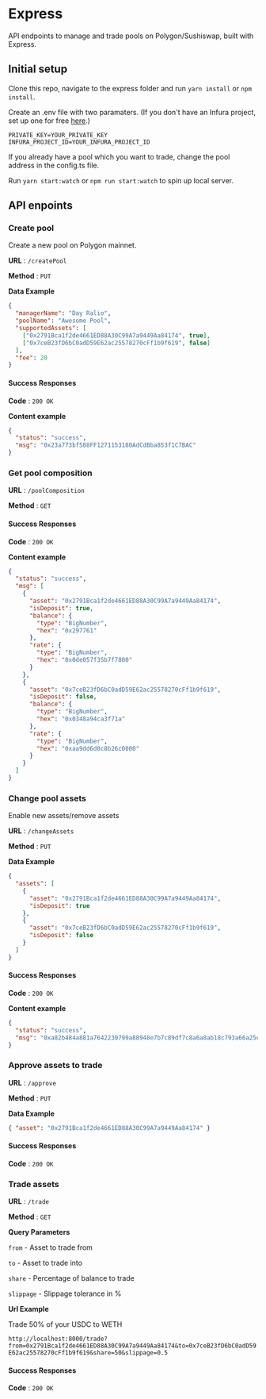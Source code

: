 # Express

API endpoints to manage and trade pools on Polygon/Sushiswap, built with Express.

## Initial setup

Clone this repo, navigate to the express folder and run `yarn install` or `npm install`.

Create an .env file with two paramaters. (If you don't have an Infura project, set up one for free [here](https://infura.io/).)

```
PRIVATE_KEY=YOUR_PRIVATE_KEY
INFURA_PROJECT_ID=YOUR_INFURA_PROJECT_ID
```

If you already have a pool which you want to trade, change the pool address in the config.ts file.

Run `yarn start:watch` or `npm run start:watch` to spin up local server.

## API enpoints

### Create pool

Create a new pool on Polygon mainnet.

**URL** : `/createPool`

**Method** : `PUT`

**Data Example**

```json
{
  "managerName": "Day Ralio",
  "poolName": "Awesome Pool",
  "supportedAssets": [
    ["0x2791Bca1f2de4661ED88A30C99A7a9449Aa84174", true],
    ["0x7ceB23fD6bC0adD59E62ac25578270cFf1b9f619", false]
  ],
  "fee": 20
}
```

#### Success Responses

**Code** : `200 OK`

**Content example**

```json
{
  "status": "success",
  "msg": "0x23a773bf588FF1271153180AdCdBba853f1C7BAC"
}
```

### Get pool composition

**URL** : `/poolComposition`

**Method** : `GET`

#### Success Responses

**Code** : `200 OK`

**Content example**

```json
{
  "status": "success",
  "msg": [
    {
      "asset": "0x2791Bca1f2de4661ED88A30C99A7a9449Aa84174",
      "isDeposit": true,
      "balance": {
        "type": "BigNumber",
        "hex": "0x297761"
      },
      "rate": {
        "type": "BigNumber",
        "hex": "0x0de057f35b7f7800"
      }
    },
    {
      "asset": "0x7ceB23fD6bC0adD59E62ac25578270cFf1b9f619",
      "isDeposit": false,
      "balance": {
        "type": "BigNumber",
        "hex": "0x0348a94ca3f71a"
      },
      "rate": {
        "type": "BigNumber",
        "hex": "0xaa9dd6d0c8b26c0000"
      }
    }
  ]
}
```

### Change pool assets

Enable new assets/remove assets

**URL** : `/changeAssets`

**Method** : `PUT`

**Data Example**

```json
{
  "assets": [
    {
      "asset": "0x2791Bca1f2de4661ED88A30C99A7a9449Aa84174",
      "isDeposit": true
    },
    {
      "asset": "0x7ceB23fD6bC0adD59E62ac25578270cFf1b9f619",
      "isDeposit": false
    }
  ]
}
```

#### Success Responses

**Code** : `200 OK`

**Content example**

```json
{
  "status": "success",
  "msg": "0xa82b484a881a7642230799a88948e7b7c89df7c8a6a8ab18c793a66a25e9d2fb"
}
```

### Approve assets to trade

**URL** : `/approve`

**Method** : `PUT`

**Data Example**

```json
{ "asset": "0x2791Bca1f2de4661ED88A30C99A7a9449Aa84174" }
```

#### Success Responses

**Code** : `200 OK`

### Trade assets

**URL** : `/trade`

**Method** : `GET`

**Query Parameters**

`from` - Asset to trade from

`to` - Asset to trade into

`share` - Percentage of balance to trade

`slippage` - Slippage tolerance in %

**Url Example**

Trade 50% of your USDC to WETH

`http://localhost:8000/trade?from=0x2791Bca1f2de4661ED88A30C99A7a9449Aa84174&to=0x7ceB23fD6bC0adD59E62ac25578270cFf1b9f619&share=50&slippage=0.5`

#### Success Responses

**Code** : `200 OK`
